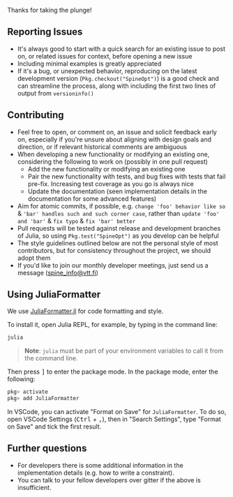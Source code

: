 Thanks for taking the plunge!

## Reporting Issues

* It's always good to start with a quick search for an existing issue to post on, or related issues for context, before opening a new issue
* Including minimal examples is greatly appreciated
* If it's a bug, or unexpected behavior, reproducing on the latest development version (`Pkg.checkout("SpineOpt")`) is a good check and can streamline the process, along with including the first two lines of output from `versioninfo()`

## Contributing

* Feel free to open, or comment on, an issue and solicit feedback early on, especially if you're unsure about aligning with design goals and direction, or if relevant historical comments are ambiguous
* When developing a new functionality or modifying an existing one, considering the following to work on (possibly in one pull request)
  * Add the new functionality or modifying an existing one
  * Pair the new functionality with tests, and bug fixes with tests that fail pre-fix. Increasing test coverage as you go is always nice
  * Update the documentation (seen implementation details in the documentation for some advanced features)
* Aim for atomic commits, if possible, e.g. `change 'foo' behavior like so` & `'bar' handles such and such corner case`, rather than `update 'foo' and 'bar'` & `fix typo` & `fix 'bar' better`
* Pull requests will be tested against release and development branches of Julia, so using `Pkg.test("SpineOpt")` as you develop can be helpful
* The style guidelines outlined below are not the personal style of most contributors, but for consistency throughout the project, we should adopt them
* If you'd like to join our monthly developer meetings, just send us a message (<spine_info@vtt.fi>)

## Using JuliaFormatter

We use [JuliaFormatter.jl](https://github.com/domluna/JuliaFormatter.jl) for code
formatting and style.

To install it, open Julia REPL, for example, by typing in the
command line:

```bash
julia
```

> **Note**:
> `julia` must be part of your environment variables to call it from the
> command line.

Then press <kbd>]</kbd> to enter the package mode.
    In the package mode, enter the following:

```julia
pkg> activate
pkg> add JuliaFormatter
```

In VSCode, you can activate "Format on Save" for `JuliaFormatter`.
To do so, open VSCode Settings (<kbd>Ctrl</kbd> + <kbd>,</kbd>), then in "Search
Settings", type "Format on Save" and tick the first result.

## Further questions

* For developers there is some additional information in the implementation details (e.g. how to write a constraint).
* You can talk to your fellow developers over gitter if the above is insufficient.
